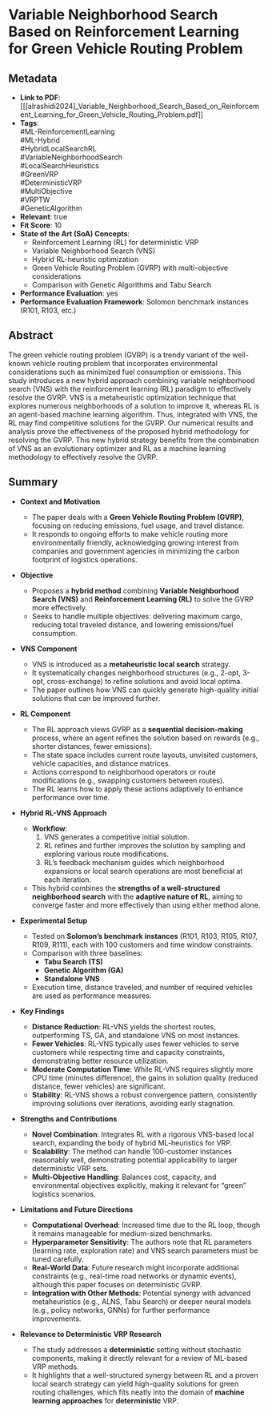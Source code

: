 # Variable Neighborhood Search Based on Reinforcement Learning for Green Vehicle Routing Problem

## Metadata
- **Link to PDF**: [[[alrashidi2024]_Variable_Neighborhood_Search_Based_on_Reinforcement_Learning_for_Green_Vehicle_Routing_Problem.pdf]]
- **Tags**:  
  #ML-ReinforcementLearning  
  #ML-Hybrid  
  #HybridLocalSearchRL  
  #VariableNeighborhoodSearch  
  #LocalSearchHeuristics  
  #GreenVRP  
  #DeterministicVRP  
  #MultiObjective  
  #VRPTW  
  #GeneticAlgorithm  
- **Relevant**: true  
- **Fit Score**: 10  
- **State of the Art (SoA) Concepts**:
  - Reinforcement Learning (RL) for deterministic VRP
  - Variable Neighborhood Search (VNS)
  - Hybrid RL-heuristic optimization
  - Green Vehicle Routing Problem (GVRP) with multi-objective considerations
  - Comparison with Genetic Algorithms and Tabu Search
- **Performance Evaluation**: yes  
- **Performance Evaluation Framework**: Solomon benchmark instances (R101, R103, etc.)

## Abstract
The green vehicle routing problem (GVRP) is a trendy variant of the well-known vehicle routing problem that incorporates environmental considerations such as minimized fuel consumption or emissions. This study introduces a new hybrid approach combining variable neighborhood search (VNS) with the reinforcement learning (RL) paradigm to effectively resolve the GVRP. VNS is a metaheuristic optimization technique that explores numerous neighborhoods of a solution to improve it, whereas RL is an agent-based machine learning algorithm. Thus, integrated with VNS, the RL may find competitive solutions for the GVRP. Our numerical results and analysis prove the effectiveness of the proposed hybrid methodology for resolving the GVRP. This new hybrid strategy benefits from the combination of VNS as an evolutionary optimizer and RL as a machine learning methodology to effectively resolve the GVRP.

## Summary
- **Context and Motivation**
  - The paper deals with a **Green Vehicle Routing Problem (GVRP)**, focusing on reducing emissions, fuel usage, and travel distance.  
  - It responds to ongoing efforts to make vehicle routing more environmentally friendly, acknowledging growing interest from companies and government agencies in minimizing the carbon footprint of logistics operations.  

- **Objective**
  - Proposes a **hybrid method** combining **Variable Neighborhood Search (VNS)** and **Reinforcement Learning (RL)** to solve the GVRP more effectively.  
  - Seeks to handle multiple objectives: delivering maximum cargo, reducing total traveled distance, and lowering emissions/fuel consumption.  

- **VNS Component**
  - VNS is introduced as a **metaheuristic local search** strategy.  
  - It systematically changes neighborhood structures (e.g., 2-opt, 3-opt, cross-exchange) to refine solutions and avoid local optima.  
  - The paper outlines how VNS can quickly generate high-quality initial solutions that can be improved further.  

- **RL Component**
  - The RL approach views GVRP as a **sequential decision-making** process, where an agent refines the solution based on rewards (e.g., shorter distances, fewer emissions).  
  - The state space includes current route layouts, unvisited customers, vehicle capacities, and distance matrices.  
  - Actions correspond to neighborhood operators or route modifications (e.g., swapping customers between routes).  
  - The RL learns how to apply these actions adaptively to enhance performance over time.  

- **Hybrid RL-VNS Approach**
  - **Workflow**: 
    1. VNS generates a competitive initial solution.  
    2. RL refines and further improves the solution by sampling and exploring various route modifications.  
    3. RL’s feedback mechanism guides which neighborhood expansions or local search operations are most beneficial at each iteration.  
  - This hybrid combines the **strengths of a well-structured neighborhood search** with the **adaptive nature of RL**, aiming to converge faster and more effectively than using either method alone.  

- **Experimental Setup**
  - Tested on **Solomon’s benchmark instances** (R101, R103, R105, R107, R109, R111), each with 100 customers and time window constraints.  
  - Comparison with three baselines:  
    - **Tabu Search (TS)**  
    - **Genetic Algorithm (GA)**  
    - **Standalone VNS**  
  - Execution time, distance traveled, and number of required vehicles are used as performance measures.  

- **Key Findings**
  - **Distance Reduction**: RL-VNS yields the shortest routes, outperforming TS, GA, and standalone VNS on most instances.  
  - **Fewer Vehicles**: RL-VNS typically uses fewer vehicles to serve customers while respecting time and capacity constraints, demonstrating better resource utilization.  
  - **Moderate Computation Time**: While RL-VNS requires slightly more CPU time (minutes difference), the gains in solution quality (reduced distance, fewer vehicles) are significant.  
  - **Stability**: RL-VNS shows a robust convergence pattern, consistently improving solutions over iterations, avoiding early stagnation.  

- **Strengths and Contributions**
  - **Novel Combination**: Integrates RL with a rigorous VNS-based local search, expanding the body of hybrid ML-heuristics for VRP.  
  - **Scalability**: The method can handle 100-customer instances reasonably well, demonstrating potential applicability to larger deterministic VRP sets.  
  - **Multi-Objective Handling**: Balances cost, capacity, and environmental objectives explicitly, making it relevant for “green” logistics scenarios.  

- **Limitations and Future Directions**
  - **Computational Overhead**: Increased time due to the RL loop, though it remains manageable for medium-sized benchmarks.  
  - **Hyperparameter Sensitivity**: The authors note that RL parameters (learning rate, exploration rate) and VNS search parameters must be tuned carefully.  
  - **Real-World Data**: Future research might incorporate additional constraints (e.g., real-time road networks or dynamic events), although this paper focuses on deterministic GVRP.  
  - **Integration with Other Methods**: Potential synergy with advanced metaheuristics (e.g., ALNS, Tabu Search) or deeper neural models (e.g., policy networks, GNNs) for further performance improvements.  

- **Relevance to Deterministic VRP Research**
  - The study addresses a **deterministic** setting without stochastic components, making it directly relevant for a review of ML-based VRP methods.  
  - It highlights that a well-structured synergy between RL and a proven local search strategy can yield high-quality solutions for green routing challenges, which fits neatly into the domain of **machine learning approaches** for **deterministic** VRP.  

